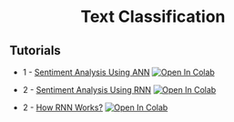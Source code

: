 <h1 align="center">
  Text Classification
</h1>


## Tutorials

* 1 - [Sentiment Analysis Using ANN](https://github.com/mehedihasanbijoy/PyTorch-BanglaNLP-Tutorial/blob/main/2.%20Text%20Classification/1_SentimentAnalysis_ANN.ipynb) [![Open In Colab](https://colab.research.google.com/assets/colab-badge.svg)](https://drive.google.com/file/d/1aZIT6DBLw3MOxR3smvHX18YjwBazRev1/view?usp=sharing)

* 2 - [Sentiment Analysis Using RNN](https://github.com/mehedihasanbijoy/PyTorch-NLP-Tutorial/blob/main/1.%20Text%20Classification/2_SentimentAnalysis_RNN.ipynb) [![Open In Colab](https://colab.research.google.com/assets/colab-badge.svg)](https://colab.research.google.com/drive/1gEwwXstKmSQ0bvD0VaDQGDYAQukFJB8J?usp=share_link) 

* 2 - [How RNN Works?](https://github.com/mehedihasanbijoy/PyTorch-NLP-Tutorial/blob/main/1.%20Text%20Classification/2_RNN_WorkingProcedure.ipynb) [![Open In Colab](https://colab.research.google.com/assets/colab-badge.svg)](https://colab.research.google.com/drive/1ALbIxGa87orJo6wFWW-t2TKeHifyFebB?usp=share_link) 
